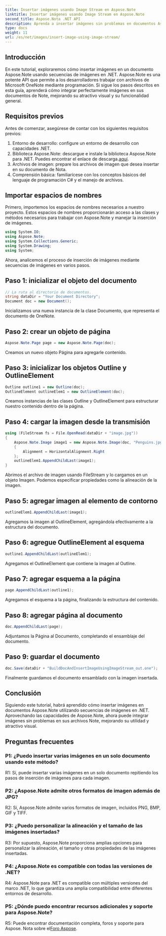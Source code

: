 ```yaml
---
title: Insertar imágenes usando Image Stream en Aspose.Note
linktitle: Insertar imágenes usando Image Stream en Aspose.Note
second_title: Aspose.Nota .NET API
description: Aprenda a insertar imágenes sin problemas en documentos Aspose.Note utilizando secuencias de imágenes en .NET. Mejore sus archivos de notas con imágenes sin esfuerzo.
type: docs
weight: 11
url: /es/net/images/insert-image-using-image-stream/
---
```

## Introducción

En este tutorial, exploraremos cómo insertar imágenes en un documento Aspose.Note usando secuencias de imágenes en .NET. Aspose.Note es una potente API que permite a los desarrolladores trabajar con archivos de Microsoft OneNote mediante programación. Si sigue los pasos descritos en esta guía, aprenderá cómo integrar perfectamente imágenes en sus documentos de Note, mejorando su atractivo visual y su funcionalidad general.

## Requisitos previos

Antes de comenzar, asegúrese de contar con los siguientes requisitos previos:
1. Entorno de desarrollo: configure un entorno de desarrollo con capacidades .NET.
2.  Biblioteca Aspose.Note: descargue e instale la biblioteca Aspose.Note para .NET. Puedes encontrar el enlace de descarga.[aquí](https://releases.aspose.com/note/net/).
3. Archivos de imagen: prepare los archivos de imagen que desea insertar en su documento de Nota.
4. Comprensión básica: familiarícese con los conceptos básicos del lenguaje de programación C# y el manejo de archivos.

## Importar espacios de nombres
Primero, importemos los espacios de nombres necesarios a nuestro proyecto. Estos espacios de nombres proporcionarán acceso a las clases y métodos necesarios para trabajar con Aspose.Note y manejar la inserción de imágenes.

```csharp
using System.IO;
using Aspose.Note;
using System.Collections.Generic;
using System.Drawing;
using System;
```

Ahora, analicemos el proceso de inserción de imágenes mediante secuencias de imágenes en varios pasos.

## Paso 1: inicializar el objeto del documento
```csharp
// La ruta al directorio de documentos.
string dataDir = "Your Document Directory";
Document doc = new Document();
```
Inicializamos una nueva instancia de la clase Documento, que representa el documento de OneNote.

## Paso 2: crear un objeto de página
```csharp
Aspose.Note.Page page = new Aspose.Note.Page(doc);
```
Creamos un nuevo objeto Página para agregarle contenido.

## Paso 3: inicializar los objetos Outline y OutlineElement
```csharp
Outline outline1 = new Outline(doc);
OutlineElement outlineElem1 = new OutlineElement(doc);
```
Creamos instancias de las clases Outline y OutlineElement para estructurar nuestro contenido dentro de la página.

## Paso 4: cargar la imagen desde la transmisión
```csharp
using (FileStream fs = File.OpenRead(dataDir + "image.jpg"))
{
    Aspose.Note.Image image1 = new Aspose.Note.Image(doc, "Penguins.jpg", fs)
    {
        Alignment = HorizontalAlignment.Right
    };
    outlineElem1.AppendChildLast(image1);
}
```
Abrimos el archivo de imagen usando FileStream y lo cargamos en un objeto Imagen. Podemos especificar propiedades como la alineación de la imagen.

## Paso 5: agregar imagen al elemento de contorno
```csharp
outlineElem1.AppendChildLast(image1);
```
Agregamos la imagen al OutlineElement, agregándola efectivamente a la estructura del documento.

## Paso 6: agregue OutlineElement al esquema
```csharp
outline1.AppendChildLast(outlineElem1);
```
Agregamos el OutlineElement que contiene la imagen al Outline.

## Paso 7: agregar esquema a la página
```csharp
page.AppendChildLast(outline1);
```
Agregamos el esquema a la página, finalizando la estructura del contenido.

## Paso 8: agregar página al documento
```csharp
doc.AppendChildLast(page);
```
Adjuntamos la Página al Documento, completando el ensamblaje del documento.

## Paso 9: guardar el documento
```csharp
doc.Save(dataDir + "BuildDocAndInsertImageUsingImageStream_out.one");
```
Finalmente guardamos el documento ensamblado con la imagen insertada.

## Conclusión
Siguiendo este tutorial, habrá aprendido cómo insertar imágenes en documentos Aspose.Note utilizando secuencias de imágenes en .NET. Aprovechando las capacidades de Aspose.Note, ahora puede integrar imágenes sin problemas en sus archivos Note, mejorando su utilidad y atractivo visual.

## Preguntas frecuentes

### P1: ¿Puedo insertar varias imágenes en un solo documento usando este método?

R1: Sí, puede insertar varias imágenes en un solo documento repitiendo los pasos de inserción de imágenes para cada imagen.

### P2: ¿Aspose.Note admite otros formatos de imagen además de JPG?

R2: Sí, Aspose.Note admite varios formatos de imagen, incluidos PNG, BMP, GIF y TIFF.

### P3: ¿Puedo personalizar la alineación y el tamaño de las imágenes insertadas?

R3: Por supuesto, Aspose.Note proporciona amplias opciones para personalizar la alineación, el tamaño y otras propiedades de las imágenes insertadas.

### P4: ¿Aspose.Note es compatible con todas las versiones de .NET?

R4: Aspose.Note para .NET es compatible con múltiples versiones del marco .NET, lo que garantiza una amplia compatibilidad entre diferentes entornos de desarrollo.

### P5: ¿Dónde puedo encontrar recursos adicionales y soporte para Aspose.Note?

 R5: Puede encontrar documentación completa, foros y soporte para Aspose. Nota sobre el[Foro Aspose](https://forum.aspose.com/c/note/28).